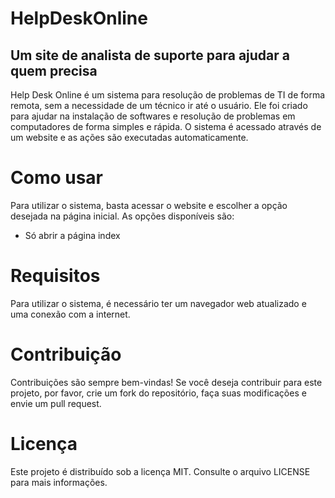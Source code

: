 # HelpDeskOnline
## Um site de analista de suporte para ajudar a quem precisa

<p>Help Desk Online é um sistema para resolução de problemas de TI de forma remota, sem a necessidade de um técnico ir até o usuário. Ele foi criado para ajudar na instalação de softwares e resolução de problemas em computadores de forma simples e rápida. O sistema é acessado através de um website e as ações são executadas automaticamente.</p>

# Como usar
<p> Para utilizar o sistema, basta acessar o website e escolher a opção desejada na página inicial. As opções disponíveis são: </p>

* Só abrir a página index

# Requisitos
<p> Para utilizar o sistema, é necessário ter um navegador web atualizado e uma conexão com a internet. </p>

# Contribuição
<p>Contribuições são sempre bem-vindas! Se você deseja contribuir para este projeto, por favor, crie um fork do repositório, faça suas modificações e envie um pull request.</p>

# Licença
<p>Este projeto é distribuído sob a licença MIT. Consulte o arquivo LICENSE para mais informações.</p>
